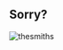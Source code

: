 ## Sorry? 
![thesmiths](https://64.media.tumblr.com/9ac06e5b094708d696c34a3eeac69b9d/d1946a40e83ed3b6-2b/s540x810/2d851877ff080cad3f44821c4d3e6b1a56f4ffa2.gifv)
<!--
**KheawKachee/KheawKachee** is a ✨ _special_ ✨ repository because its `README.md` (this file) appears on your GitHub profile.

Here are some ideas to get you started:

- 🔭 I’m currently working on ...
- 🌱 I’m currently learning ...
- 👯 I’m looking to collaborate on ...
- 🤔 I’m looking for help with ...
- 💬 Ask me about ...
- 📫 How to reach me: ...
- 😄 Pronouns: ...
- ⚡ Fun fact: ...
-->

